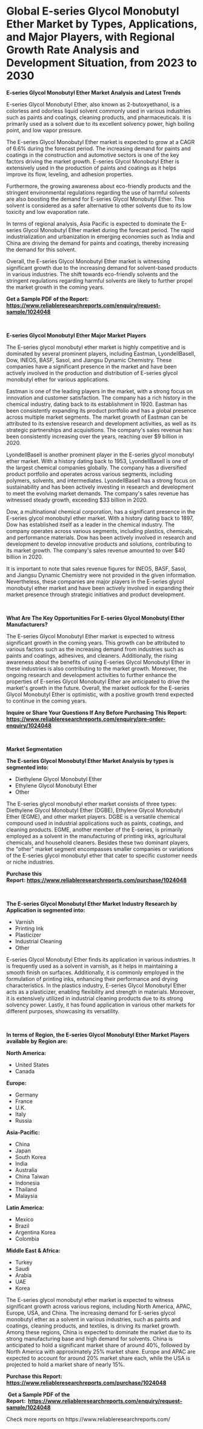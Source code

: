 <p><h1>Global E-series Glycol Monobutyl Ether Market by Types, Applications, and Major Players, with Regional Growth Rate Analysis and Development Situation, from 2023 to 2030</h1></p><p><strong>E-series Glycol Monobutyl Ether Market Analysis and Latest Trends</strong></p>
<p><p>E-series Glycol Monobutyl Ether, also known as 2-butoxyethanol, is a colorless and odorless liquid solvent commonly used in various industries such as paints and coatings, cleaning products, and pharmaceuticals. It is primarily used as a solvent due to its excellent solvency power, high boiling point, and low vapor pressure.</p><p>The E-series Glycol Monobutyl Ether market is expected to grow at a CAGR of 6.6% during the forecast period. The increasing demand for paints and coatings in the construction and automotive sectors is one of the key factors driving the market growth. E-series Glycol Monobutyl Ether is extensively used in the production of paints and coatings as it helps improve its flow, leveling, and adhesion properties.</p><p>Furthermore, the growing awareness about eco-friendly products and the stringent environmental regulations regarding the use of harmful solvents are also boosting the demand for E-series Glycol Monobutyl Ether. This solvent is considered as a safer alternative to other solvents due to its low toxicity and low evaporation rate.</p><p>In terms of regional analysis, Asia Pacific is expected to dominate the E-series Glycol Monobutyl Ether market during the forecast period. The rapid industrialization and urbanization in emerging economies such as India and China are driving the demand for paints and coatings, thereby increasing the demand for this solvent.</p><p>Overall, the E-series Glycol Monobutyl Ether market is witnessing significant growth due to the increasing demand for solvent-based products in various industries. The shift towards eco-friendly solvents and the stringent regulations regarding harmful solvents are likely to further propel the market growth in the coming years.</p></p>
<p><strong>Get a Sample PDF of the Report:&nbsp; <a href="https://www.reliableresearchreports.com/enquiry/request-sample/1024048">https://www.reliableresearchreports.com/enquiry/request-sample/1024048</a></strong></p>
<p>&nbsp;</p>
<p><strong>E-series Glycol Monobutyl Ether Major Market Players</strong></p>
<p><p>The E-series glycol monobutyl ether market is highly competitive and is dominated by several prominent players, including Eastman, LyondellBasell, Dow, INEOS, BASF, Sasol, and Jiangsu Dynamic Chemistry. These companies have a significant presence in the market and have been actively involved in the production and distribution of E-series glycol monobutyl ether for various applications.</p><p>Eastman is one of the leading players in the market, with a strong focus on innovation and customer satisfaction. The company has a rich history in the chemical industry, dating back to its establishment in 1920. Eastman has been consistently expanding its product portfolio and has a global presence across multiple market segments. The market growth of Eastman can be attributed to its extensive research and development activities, as well as its strategic partnerships and acquisitions. The company's sales revenue has been consistently increasing over the years, reaching over $9 billion in 2020.</p><p>LyondellBasell is another prominent player in the E-series glycol monobutyl ether market. With a history dating back to 1953, LyondellBasell is one of the largest chemical companies globally. The company has a diversified product portfolio and operates across various segments, including polymers, solvents, and intermediates. LyondellBasell has a strong focus on sustainability and has been actively investing in research and development to meet the evolving market demands. The company's sales revenue has witnessed steady growth, exceeding $33 billion in 2020.</p><p>Dow, a multinational chemical corporation, has a significant presence in the E-series glycol monobutyl ether market. With a history dating back to 1897, Dow has established itself as a leader in the chemical industry. The company operates across various segments, including plastics, chemicals, and performance materials. Dow has been actively involved in research and development to develop innovative products and solutions, contributing to its market growth. The company's sales revenue amounted to over $40 billion in 2020.</p><p>It is important to note that sales revenue figures for INEOS, BASF, Sasol, and Jiangsu Dynamic Chemistry were not provided in the given information. Nevertheless, these companies are major players in the E-series glycol monobutyl ether market and have been actively involved in expanding their market presence through strategic initiatives and product development.</p></p>
<p>&nbsp;</p>
<p><strong>What Are The Key Opportunities For E-series Glycol Monobutyl Ether Manufacturers?</strong></p>
<p><p>The E-series Glycol Monobutyl Ether market is expected to witness significant growth in the coming years. This growth can be attributed to various factors such as the increasing demand from industries such as paints and coatings, adhesives, and cleaners. Additionally, the rising awareness about the benefits of using E-series Glycol Monobutyl Ether in these industries is also contributing to the market growth. Moreover, the ongoing research and development activities to further enhance the properties of E-series Glycol Monobutyl Ether are anticipated to drive the market's growth in the future. Overall, the market outlook for the E-series Glycol Monobutyl Ether is optimistic, with a positive growth trend expected to continue in the coming years.</p></p>
<p><strong>Inquire or Share Your Questions If Any Before Purchasing This Report: <a href="https://www.reliableresearchreports.com/enquiry/pre-order-enquiry/1024048">https://www.reliableresearchreports.com/enquiry/pre-order-enquiry/1024048</a></strong></p>
<p>&nbsp;</p>
<p><strong>Market Segmentation</strong></p>
<p><strong>The E-series Glycol Monobutyl Ether Market Analysis by types is segmented into:</strong></p>
<p><ul><li>Diethylene Glycol Monobutyl Ether</li><li>Ethylene Glycol Monobutyl Ether</li><li>Other</li></ul></p>
<p><p>The E-series glycol monobutyl ether market consists of three types: Diethylene Glycol Monobutyl Ether (DGBE), Ethylene Glycol Monobutyl Ether (EGME), and other market players. DGBE is a versatile chemical compound used in industrial applications such as paints, coatings, and cleaning products. EGME, another member of the E-series, is primarily employed as a solvent in the manufacturing of printing inks, agricultural chemicals, and household cleaners. Besides these two dominant players, the "other" market segment encompasses smaller companies or variations of the E-series glycol monobutyl ether that cater to specific customer needs or niche industries.</p></p>
<p><strong>Purchase this Report:&nbsp;<a href="https://www.reliableresearchreports.com/purchase/1024048">https://www.reliableresearchreports.com/purchase/1024048</a></strong></p>
<p>&nbsp;</p>
<p><strong>The E-series Glycol Monobutyl Ether Market Industry Research by Application is segmented into:</strong></p>
<p><ul><li>Varnish</li><li>Printing Ink</li><li>Plasticizer</li><li>Industrial Cleaning</li><li>Other</li></ul></p>
<p><p>E-series Glycol Monobutyl Ether finds its application in various industries. It is frequently used as a solvent in varnish, as it helps in maintaining a smooth finish on surfaces. Additionally, it is commonly employed in the formulation of printing inks, enhancing their performance and drying characteristics. In the plastics industry, E-series Glycol Monobutyl Ether acts as a plasticizer, enabling flexibility and strength in materials. Moreover, it is extensively utilized in industrial cleaning products due to its strong solvency power. Lastly, it has found application in various other markets for different purposes, showcasing its versatility.</p></p>
<p>&nbsp;</p>
<p><strong>In terms of Region, the E-series Glycol Monobutyl Ether Market Players available by Region are:</strong></p>
<p>
    <p> <strong> North America: </strong>
        <ul>
            <li>United States</li>
            <li>Canada</li>
        </ul>
        </p> 
    <p> <strong> Europe: </strong>
        <ul>
            <li>Germany</li>
            <li>France</li>
            <li>U.K.</li>
            <li>Italy</li>
            <li>Russia</li>
        </ul>
        </p> 
    <p> <strong> Asia-Pacific: </strong>
        <ul>
            <li>China</li>
            <li>Japan</li>
            <li>South Korea</li>
            <li>India</li>
            <li>Australia</li>
            <li>China Taiwan</li>
            <li>Indonesia</li>
            <li>Thailand</li>
            <li>Malaysia</li>
        </ul>
        </p> 
    <p> <strong> Latin America: </strong>
        <ul>
            <li>Mexico</li>
            <li>Brazil</li>
            <li>Argentina Korea</li>
            <li>Colombia</li>
        </ul>
        </p> 
    <p> <strong> Middle East & Africa: </strong>
        <ul>
            <li>Turkey</li>
            <li>Saudi</li>
            <li>Arabia</li>
            <li>UAE</li>
            <li>Korea</li>
        </ul>
    </p>
    </p>
<p><p>The E-series glycol monobutyl ether market is expected to witness significant growth across various regions, including North America, APAC, Europe, USA, and China. The increasing demand for E-series glycol monobutyl ether as a solvent in various industries, such as paints and coatings, cleaning products, and textiles, is driving its market growth. Among these regions, China is expected to dominate the market due to its strong manufacturing base and high demand for solvents. China is anticipated to hold a significant market share of around 40%, followed by North America with approximately 25% market share. Europe and APAC are expected to account for around 20% market share each, while the USA is projected to hold a market share of nearly 15%.</p></p>
<p><strong>Purchase this Report: <a href="https://www.reliableresearchreports.com/purchase/1024048">https://www.reliableresearchreports.com/purchase/1024048</a></strong></p>
<p>&nbsp;<strong>Get a Sample PDF of the Report:&nbsp;&nbsp;<a href="https://www.reliableresearchreports.com/enquiry/request-sample/1024048">https://www.reliableresearchreports.com/enquiry/request-sample/1024048</a></strong></p>
<p><strong></strong></p>
<p>Check more reports on https://www.reliableresearchreports.com/</p>